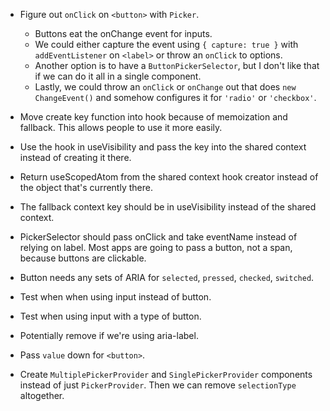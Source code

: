 - Figure out `onClick` on `<button>` with `Picker`.
  + Buttons eat the onChange event for inputs.
  + We could either capture the event using `{ capture: true }` with `addEventListener` on `<label>` or throw an `onClick` to options.
  + Another option is to have a `ButtonPickerSelector`, but I don't like that if we can do it all in a single component.
  + Lastly, we could throw an `onClick` or `onChange` out that does `new ChangeEvent()` and somehow configures it for `'radio'` or `'checkbox'`.

- Move create key function into hook because of memoization and fallback. This allows people to use it more easily.
- Use the hook in useVisibility and pass the key into the shared context instead of creating it there.
- Return useScopedAtom from the shared context hook creator instead of the object that's currently there.
- The fallback context key should be in useVisibility instead of the shared context.

- PickerSelector should pass onClick and take eventName instead of relying on label. Most apps are going to pass a button, not a span, because buttons are clickable.
- Button needs any sets of ARIA for `selected`, `pressed`, `checked`, `switched`.
- Test when when using input instead of button.
- Test when using input with a type of button.
- Potentially remove <label> if we're using aria-label.

- Pass `value` down for `<button>`.
- Create `MultiplePickerProvider` and `SinglePickerProvider` components instead of just `PickerProvider`. Then we can remove `selectionType` altogether.

